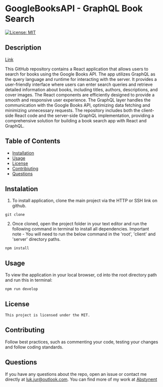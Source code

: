 
  # GoogleBooksAPI - GraphQL Book Search
  [![License: MIT](https://img.shields.io/badge/License-MIT-yellow.svg)](https://opensource.org/licenses/MIT)

  ## Description
  [Link]()
  
  This GitHub repository contains a React application that allows users to search for books using the Google Books API. The app utilizes GraphQL as the query language and runtime for interacting with the server. It provides a user-friendly interface where users can enter search queries and retrieve detailed information about books, including titles, authors, descriptions, and cover images. The React components are efficiently designed to provide a smooth and responsive user experience. The GraphQL layer handles the communication with the Google Books API, optimizing data fetching and minimizing unnecessary requests. The repository includes both the client-side React code and the server-side GraphQL implementation, providing a comprehensive solution for building a book search app with React and GraphQL.

  ## Table of Contents
  * [Installation](#installation)
  * [Usage](#usage)
  * [License](#license)
  * [Contribiuting](#contributing)
  * [Questions](#questions)

  ## Instalation
  1. To install application, clone the main project via the HTTP or SSH link on github.

```
git clone
```

2. Once cloned, open the project folder in your text editor and run the following command in terminal to install all dependencies.
   Important note - You will need to run the below command in the 'root', 'client' and 'server' directory paths.

```
npm install
```

  ## Usage
  To view the application in your local browser, cd into the root directory path and run this in terminal:

```
npm run develop
```

  ## License
    This project is licensed under the MIT.

  ## Contributing
  Follow best practices, such as commenting your code, testing your changes and follow coding standards.

  ## Questions
  If you have any questions about the repo, open an issue or contact me directly at luk.jur@outlook.com. You can find more of my work at [Abstynent](https://github.com/Abstynent)
  